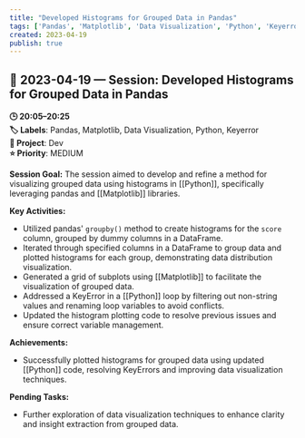 ```yaml
---
title: "Developed Histograms for Grouped Data in Pandas"
tags: ['Pandas', 'Matplotlib', 'Data Visualization', 'Python', 'Keyerror']
created: 2023-04-19
publish: true
---
```


## 📅 2023-04-19 — Session: Developed Histograms for Grouped Data in Pandas

**🕒 20:05–20:25**  
**🏷️ Labels**: Pandas, Matplotlib, Data Visualization, Python, Keyerror  
**📂 Project**: Dev  
**⭐ Priority**: MEDIUM  


**Session Goal:**
The session aimed to develop and refine a method for visualizing grouped data using histograms in [[Python]], specifically leveraging pandas and [[Matplotlib]] libraries.

**Key Activities:**
- Utilized pandas' `groupby()` method to create histograms for the `score` column, grouped by dummy columns in a DataFrame.
- Iterated through specified columns in a DataFrame to group data and plotted histograms for each group, demonstrating data distribution visualization.
- Generated a grid of subplots using [[Matplotlib]] to facilitate the visualization of grouped data.
- Addressed a KeyError in a [[Python]] loop by filtering out non-string values and renaming loop variables to avoid conflicts.
- Updated the histogram plotting code to resolve previous issues and ensure correct variable management.

**Achievements:**
- Successfully plotted histograms for grouped data using updated [[Python]] code, resolving KeyErrors and improving data visualization techniques.

**Pending Tasks:**
- Further exploration of data visualization techniques to enhance clarity and insight extraction from grouped data.
